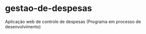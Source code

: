 # gestao-de-despesas
 Aplicação web de controle de despesas (Programa em processo de desenvolvimento)

